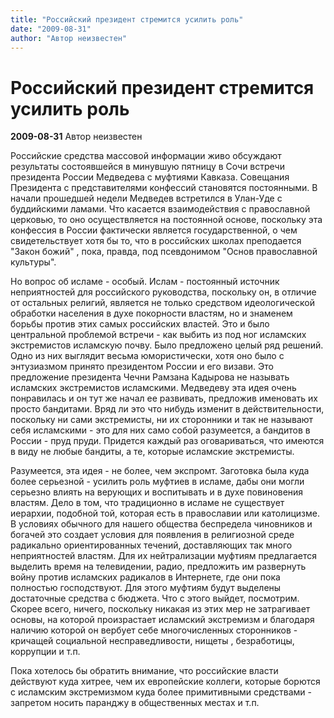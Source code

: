```yaml
---
title: "Российский президент стремится усилить роль"
date: "2009-08-31"
author: "Автор неизвестен"
---
```


# Российский президент стремится усилить роль

**2009-08-31** Автор неизвестен

Российские средства массовой информации живо обсуждают результаты состоявшейся в минувшую пятницу в Сочи встречи президента России Медведева с муфтиями Кавказа. Совещания Президента с представителями конфессий становятся постоянными. В начали прошедшей недели Медведев встретился в Улан-Уде с буддийскими ламами. Что касается взаимодействия с православной церковью, то оно осуществляется на постоянной основе, поскольку эта конфессия в России фактически является государственной, о чем свидетельствует хотя бы то, что в российских школах преподается "Закон божий" , пока, правда, под псевдонимом "Основ православной культуры".

Но вопрос об исламе - особый. Ислам - постоянный источник неприятностей для российского руководства, поскольку он, в отличие от остальных религий, является не только средством идеологической обработки населения в духе покорности властям, но и знаменем борьбы против этих самых российских властей. Это и было центральной проблемой встречи - как выбить из под ног исламских экстремистов исламскую почву. Было предложено целый ряд решений. Одно из них выглядит весьма юмористически, хотя оно было с энтузиазмом принято президентом России и его визави. Это предложение президента Чечни Рамзана Кадырова не называть исламских экстремистов исламскими. Медведеву эта идея очень понравилась и он тут же начал ее развивать, предложив именовать их просто бандитами. Вряд ли это что нибудь изменит в действительности, поскольку ни сами экстремисты, ни их сторонники и так не называют себя исламскими - это для них само собой разумеется, а бандитов в России - пруд пруди. Придется каждый раз оговариваться, что имеются в виду не любые бандиты, а те, которые исламские экстремисты.

Разумеется, эта идея - не более, чем экспромт. Заготовка была куда более серьезной - усилить роль муфтиев в исламе, дабы они могли серьезно влиять на верующих и воспитывать и в духе повиновения властям. Дело в том, что традиционно в исламе не существует иерархии, подобной той, которая есть в православии или католицизме. В условиях обычного для нашего общества беспредела чиновников и богачей это создает условия для появления в религиозной среде радикально ориентированных течений, доставляющих так много неприятностей властям. Для их нейтрализации муфтиям предлагается выделить время на телевидении, радио, предложить им развернуть войну против исламских радикалов в Интернете, где они пока полностью господствуют. Для этого муфтиям будут выделены достаточные средства с бюджета. Что с этого выйдет, посмотрим. Скорее всего, ничего, поскольку никакая из этих мер не затрагивает основы, на которой произрастает исламский экстремизм и благодаря наличию которой он вербует себе многочисленных сторонников - кричащей социальной несправедливости, нищеты , безработицы, коррупции и т.п.

Пока хотелось бы обратить внимание, что российские власти действуют куда хитрее, чем их европейские коллеги, которые борются с исламским экстремизмом куда более примитивными средствами - запретом носить паранджу в общественных местах и т.п.